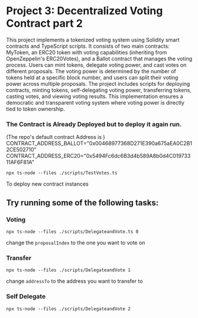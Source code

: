 # Project 3: Decentralized Voting Contract part 2

This project implements a tokenized voting system using Solidity smart contracts and TypeScript scripts. It consists of two main contracts: MyToken, an ERC20 token with voting capabilities (inheriting from OpenZeppelin's ERC20Votes), and a Ballot contract that manages the voting process. Users can mint tokens, delegate voting power, and cast votes on different proposals. The voting power is determined by the number of tokens held at a specific block number, and users can split their voting power across multiple proposals. The project includes scripts for deploying contracts, minting tokens, self-delegating voting power, transferring tokens, casting votes, and viewing voting results. This implementation ensures a democratic and transparent voting system where voting power is directly tied to token ownership.

### The Contract is Already Deployed but to deploy it again run.
(The repo's default contract Address is )
CONTRACT_ADDRESS_BALLOT="0x00468977368D271E390a675aEA0C2B12CE502710"
CONTRACT_ADDRESS_ERC20="0x5494Fc6dc6B3d4b589A8b0d4C01973311AF6F81A"

```shell
npx ts-node --files ./scripts/TestVotes.ts
```
To deploy new contract instances

## Try running some of the following tasks:

### Voting

```shell
npx ts-node --files ./scripts/DelegateandVote.ts 0
```
change the `proposalIndex` to the one you want to vote on

### Transfer

```shell
npx ts-node --files ./scripts/DelegateandVote 1
```
change `addressTo` to the address you want to transfer to

### Self Delegate 

```shell
npx ts-node --files ./scripts/DelegateandVote 2
```